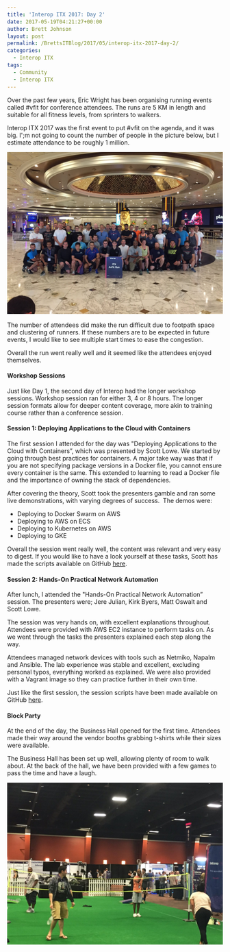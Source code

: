 ```yaml
---
title: 'Interop ITX 2017: Day 2'
date: 2017-05-19T04:21:27+00:00
author: Brett Johnson
layout: post
permalink: /BrettsITBlog/2017/05/interop-itx-2017-day-2/
categories:
  - Interop ITX
tags:
  - Community
  - Interop ITX
---
```



Over the past few years, Eric Wright has been organising running events called #vfit for conference attendees. The runs are 5 KM in length and suitable for all fitness levels, from sprinters to walkers.

Interop ITX 2017 was the first event to put #vfit on the agenda, and it was big. I';m not going to count the number of people in the picture below, but I estimate attendance to be roughly 1 million.

[![vFit](/assets/images/2017/05/vfit.jpg)]({{site.url}}/assets/images/2017/05/vfit.jpg)

The number of attendees did make the run difficult due to footpath space and clustering of runners. If these numbers are to be expected in future events, I would like to see multiple start times to ease the congestion.

Overall the run went really well and it seemed like the attendees enjoyed themselves.

#### Workshop Sessions

Just like Day 1, the second day of Interop had the longer workshop sessions. Workshop session ran for either 3, 4 or 8 hours. The longer session formats allow for deeper content coverage, more akin to training course rather than a conference session.

#### Session 1: Deploying Applications to the Cloud with Containers

The first session I attended for the day was "Deploying Applications to the Cloud with Containers&#8221;, which was presented by Scott Lowe. We started by going through best practices for containers. A major take way was that if you are not specifying package versions in a Docker file, you cannot ensure every container is the same. This extended to learning to read a Docker file and the importance of owning the stack of dependencies.

After covering the theory, Scott took the presenters gamble and ran some live demonstrations, with varying degrees of success.  The demos were:

  * Deploying to Docker Swarm on AWS
  * Deploying to AWS on ECS
  * Deploying to Kubernetes on AWS
  * Deploying to GKE

Overall the session went really well, the content was relevant and very easy to digest. If you would like to have a look yourself at these tasks, Scott has made the scripts available on GitHub [here](https://github.com/lowescott/2017-itx-container-workshop).

#### Session 2: Hands-On Practical Network Automation

After lunch, I attended the "Hands-On Practical Network Automation&#8221; session. The presenters were; Jere Julian, Kirk Byers, Matt Oswalt and Scott Lowe.

The session was very hands on, with excellent explanations throughout. Attendees were provided with AWS EC2 instance to perform tasks on. As we went through the tasks the presenters explained each step along the way.

Attendees managed network devices with tools such as Netmiko, Napalm and Ansible. The lab experience was stable and excellent, excluding personal typos, everything worked as explained. We were also provided with a Vagrant image so they can practice further in their own time.

Just like the first session, the session scripts have been made available on GitHub [here](https://github.com/lowescott/itx2017-net-auto-workshop).

#### Block Party

At the end of the day, the Business Hall opened for the first time. Attendees made their way around the vendor booths grabbing t-shirts while their sizes were available.

The Business Hall has been set up well, allowing plenty of room to walk about. At the back of the hall, we have been provided with a few games to pass the time and have a laugh.

[![Games](/assets/images/2017/05/Business-Hall-games.jpg)]({{site.url}}/assets/images/2017/05/Business-Hall-games.jpg)